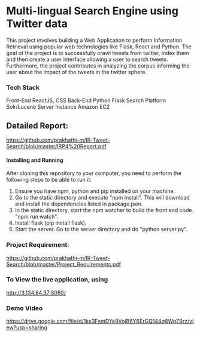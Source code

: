 # Multi-lingual Search Engine using Twitter data

This project involves building a Web Application to perform Information Retrieval using popular web technologies
like Flask, React and Python.
The goal of the project is to successfully crawl tweets from twitter, index them and then create a user interface allowing a user to search tweets. Furthermore, the project contributes in analyzing the corpus informing the user about the impact of the tweets in the twitter sphere.
### Tech Stack
Front-End	ReactJS, CSS
Back-End	Python Flask
Search Platform	Solr/Lucene
Server Instance	Amazon EC2

## Detailed Report:
https://github.com/prakhathi-m/IR-Tweet-Search/blob/master/IRP4%20Report.pdf

#### Installing and Running
After cloning this repository to your computer, you need to perform the following steps to be able to run it:
1) Ensure you have npm, python and pip installed on your machine.
2) Go to the static directory and execute "npm install".
This will download and install the dependencies listed in package.json.
3) In the static directory, start the npm watcher to build the front end code. "npm run watch".
4) Install flask (pip install flask).
5) Start the server. Go to the server directory and do "python server.py".

### Project Requirement:
https://github.com/prakhathi-m/IR-Tweet-Search/blob/master/Project_Requirements.pdf

### To View the live application, using
http://3.134.84.37:8080/

### Demo Video
https://drive.google.com/file/d/1ke3FsmDYe9VojB6Y6ErGQ144q8WqZ9rz/view?usp=sharing

